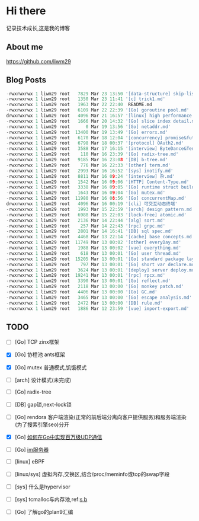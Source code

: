 # Hi there
记录技术成长,这是我的博客
## About me
https://github.com/liwm29
## Blog Posts
```go
-rwxrwxrwx 1 liwm29 root   7829 Mar 23 13:50 '[data-structure] skip-list.md'
-rwxrwxrwx 1 liwm29 root   1350 Mar 23 11:41 '[c] trick1.md'
-rwxrwxrwx 1 liwm29 root   1963 Mar 22 22:40  README.md
-rwxrwxrwx 1 liwm29 root   6109 Mar 22 22:39 '[Go] goroutine pool.md'
drwxrwxrwx 1 liwm29 root   4096 Mar 21 16:57 '[linux] high performance server'
-rwxrwxrwx 1 liwm29 root   1666 Mar 20 14:32 '[Go] slice index detail.md'
-rwxrwxrwx 1 liwm29 root      0 Mar 19 13:56 '[Go] netaddr.md'
-rwxrwxrwx 1 liwm29 root  13400 Mar 19 13:49 '[Go] errorx.md'
-rwxrwxrwx 1 liwm29 root   6170 Mar 18 12:04 '[concurrency] promise&future.md'
-rwxrwxrwx 1 liwm29 root   6798 Mar 18 00:37 '[protocol] OAuth2.md'
-rwxrwxrwx 1 liwm29 root   3588 Mar 17 16:15 '[interview] ByteDance&Tencent.md'
-rwxrwxrwx 1 liwm29 root    110 Mar 16 23:39 '[Go] radix-tree.md'
-rwxrwxrwx 1 liwm29 root   9185 Mar 16 23:08 '[DB] b-tree.md'
-rwxrwxrwx 1 liwm29 root    776 Mar 16 22:33 '[other] term.md'
-rwxrwxrwx 1 liwm29 root   2993 Mar 16 16:52 '[sys] inotify.md'
-rwxrwxrwx 1 liwm29 root   8811 Mar 16 09:24 '[interview] 杂.md'
-rwxrwxrwx 1 liwm29 root   1542 Mar 16 09:06 '[HTTP] Content-Type.md'
-rwxrwxrwx 1 liwm29 root   3338 Mar 16 09:05 '[Go] runtime struct builder.md'
-rwxrwxrwx 1 liwm29 root   1643 Mar 16 09:04 '[Go] mutex.md'
-rwxrwxrwx 1 liwm29 root  11980 Mar 16 08:56 '[Go] concurrentMap.md'
drwxrwxrwx 1 liwm29 root   4096 Mar 16 00:19 '[cli] 可交互动态终端'
-rwxrwxrwx 1 liwm29 root   1993 Mar 15 22:59 '[arch] design pattern.md'
-rwxrwxrwx 1 liwm29 root   6988 Mar 15 22:03 '[lock-free] atomic.md'
-rwxrwxrwx 1 liwm29 root   2136 Mar 14 22:44 '[alg] sort.md'
-rwxrwxrwx 1 liwm29 root    257 Mar 14 22:43 '[rpc] grpc.md'
-rwxrwxrwx 1 liwm29 root   2801 Mar 14 16:41 '[DB] sql spec.md'
-rwxrwxrwx 1 liwm29 root   4468 Mar 13 22:14 '[cache] base concepts.md'
-rwxrwxrwx 1 liwm29 root  11749 Mar 13 00:02 '[other] everyDay.md'
-rwxrwxrwx 1 liwm29 root   1988 Mar 13 00:02 '[vue] everything.md'
-rwxrwxrwx 1 liwm29 root    618 Mar 13 00:01 '[Go] user thread.md'
-rwxrwxrwx 1 liwm29 root  15205 Mar 13 00:01 '[Go] standard package layout.md'
-rwxrwxrwx 1 liwm29 root    797 Mar 13 00:01 '[Go] short var declare.md'
-rwxrwxrwx 1 liwm29 root   3624 Mar 13 00:01 '[deploy] server deploy.md'
-rwxrwxrwx 1 liwm29 root  19241 Mar 13 00:01 '[rpc] rpcx.md'
-rwxrwxrwx 1 liwm29 root   3390 Mar 13 00:01 '[Go] reflect.md'
-rwxrwxrwx 1 liwm29 root   2118 Mar 13 00:00 '[Go] monkey patch.md'
-rwxrwxrwx 1 liwm29 root   4406 Mar 13 00:00 '[Go] GC.md'
-rwxrwxrwx 1 liwm29 root   3465 Mar 13 00:00 '[Go] escape analysis.md'
-rwxrwxrwx 1 liwm29 root   2472 Mar 13 00:00 '[DB] rule.md'
-rwxrwxrwx 1 liwm29 root   1886 Mar 12 23:59 '[vue] import-export.md'
```
## TODO

- [ ] [Go] TCP zinx框架
- [x] [Go] 协程池 ants框架
- [x] [Go] mutex 普通模式,饥饿模式
- [ ] [arch] 设计模式(未完成)
- [ ] [Go] radix-tree
- [ ] [DB] gap锁,next-lock锁
- [ ] [Go] rendora 客户端渲染(正常的前后端分离向客户提供服务)和服务端渲染(为了搜索引擎seo)分开
- [x] [Go] [如何在Go中实现百万级UDP通信](https://mp.weixin.qq.com/s/BuZwjRNwuKx19PU6E95Oeg)
- [ ] [Go] [im服务器](https://mp.weixin.qq.com/s/WxB9fH1I8CJgfcuVGtzlQQ)
- [ ] [linux] eBPF
- [ ] [linux/sys] 虚拟内存,交换区,结合/proc/meminfo或top的swap字段
- [ ] [sys] 什么是hypervisor
- [ ] [sys] tcmalloc与内存池,ref:[s ](https://www.zhihu.com/question/25527491/answer/56571062) [b](https://zhuanlan.zhihu.com/p/29216091)
- [ ] [Go] 了解go的plan9汇编

